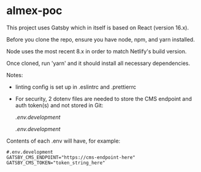 # almex-poc

This project uses Gatsby which in itself is based on React (version 16.x).

Before you clone the repo, ensure you have node, npm, and yarn installed.

Node uses the most recent 8.x in order to match Netlify's build version.

Once cloned, run 'yarn' and it should install all necessary dependencies.

Notes:

- linting config is set up in .eslintrc and .prettierrc
- For security, 2 dotenv files are needed to store the CMS endpoint and auth token(s) and not stored in Git:

  _.env.development_

  _.env.development_

Contents of each .env will have, for example:

    #.env.development
    GATSBY_CMS_ENDPOINT="https://cms-endpoint-here"
    GATSBY_CMS_TOKEN="token_string_here"
